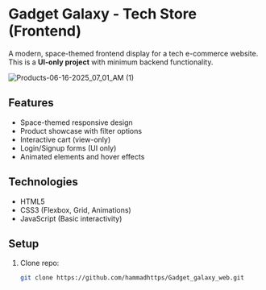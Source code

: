 # Gadget Galaxy - Tech Store (Frontend)

A modern, space-themed frontend display for a tech e-commerce website. This is a **UI-only project** with minimum backend functionality.

![Products-06-16-2025_07_01_AM (1)](https://github.com/user-attachments/assets/f560a0a4-72c0-471c-869a-fd91f0d4f078)



## Features

- Space-themed responsive design
- Product showcase with filter options
- Interactive cart (view-only)
- Login/Signup forms (UI only)
- Animated elements and hover effects

## Technologies

- HTML5
- CSS3 (Flexbox, Grid, Animations)
- JavaScript (Basic interactivity)

## Setup

1. Clone repo:
   ```bash
   git clone https://github.com/hammadhttps/Gadget_galaxy_web.git
   ```

